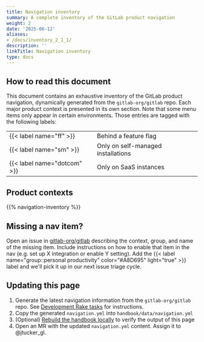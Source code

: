 ```yaml
---
title: Navigation inventory
summary: A complete inventory of the GitLab product navigation
weight: 2
date: '2025-06-12'
aliases:
- /docs/inventory_2_1_1/
description: ''
linkTitle: Navigation inventory
type: docs
---
```


<!--more-->

## How to read this document

This document contains an exhaustive inventory of the GitLab product navigation, dynamically generated from the `gitlab-org/gitlab` repo. Each major product context is presented in its own section. Note that some menu items only appear in certain environments. Those entries are tagged with the following labels:

| | |
| --- | --- |
| {{< label name="ff" >}} | Behind a feature flag |
| {{< label name="sm" >}} | Only on self-managed installations |
| {{< label name="dotcom" >}} | Only on SaaS instances |

## Product contexts

{{% navigation-inventory %}}

## Missing a nav item?

Open an issue in [gitlab-org/gitlab](https://gitlab.com/gitlab-org/gitlab) describing the context, group, and name of the missing item. Include instructions on how to enable that item in the nav (e.g. set up X integration or enable Y setting). Add the {{< label name="group::personal productivity" color="#A8D695" light="true" >}} label and we'll pick it up in our next issue triage cycle.

## Updating this page

1. Generate the latest navigation information from the `gitlab-org/gitlab` repo. See [Development Rake tasks](https://docs.gitlab.com/development/rake_tasks/#output-current-navigation-structure-to-yaml) for instructions.
1. Copy the generated `navigation.yml` into `handbook/data/navigation.yml`
1. (Optional) [Rebuild the handbook locally](/docs/development/) to verify the output of this page
1. Open an MR with the updated `navigation.yml` content. Assign it to @jtucker_gl.
